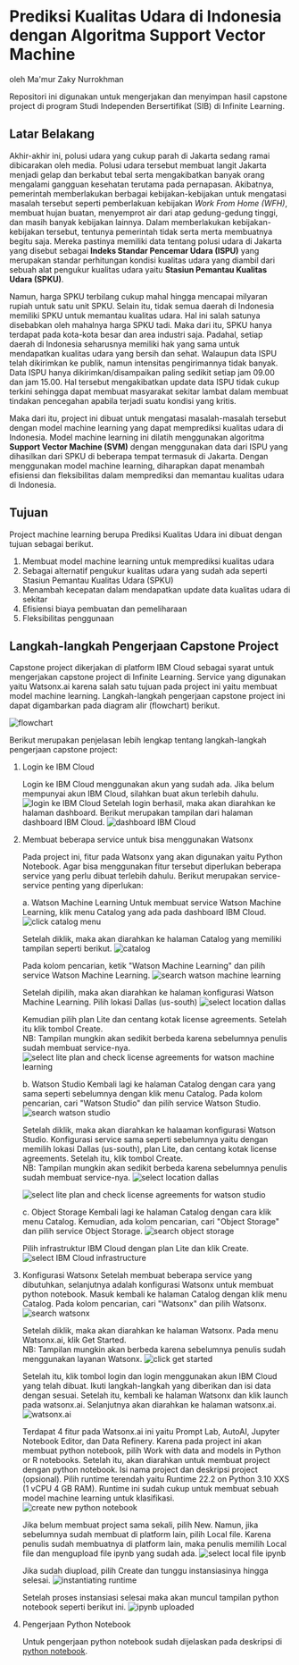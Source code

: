 # Prediksi Kualitas Udara di Indonesia dengan Algoritma Support Vector Machine

oleh Ma'mur Zaky Nurrokhman

Repositori ini digunakan untuk mengerjakan dan menyimpan hasil capstone project di program Studi Independen Bersertifikat (SIB) di Infinite Learning.

## Latar Belakang

Akhir-akhir ini, polusi udara yang cukup parah di Jakarta sedang ramai dibicarakan oleh media. Polusi udara tersebut membuat langit Jakarta menjadi gelap dan berkabut tebal serta mengakibatkan banyak orang mengalami gangguan kesehatan terutama pada pernapasan. Akibatnya, pemerintah memberlakukan berbagai kebijakan-kebijakan untuk mengatasi masalah tersebut seperti pemberlakuan kebijakan *Work From Home (WFH)*, membuat hujan buatan, menyemprot air dari atap gedung-gedung tinggi, dan masih banyak kebijakan lainnya. Dalam memberlakukan kebijakan-kebijakan tersebut, tentunya pemerintah tidak serta merta membuatnya begitu saja. Mereka pastinya memiliki data tentang polusi udara di Jakarta yang disebut sebagai **Indeks Standar Pencemar Udara (ISPU)** yang merupakan standar perhitungan kondisi kualitas udara yang diambil dari sebuah alat pengukur kualitas udara yaitu **Stasiun Pemantau Kualitas Udara (SPKU)**.

Namun, harga SPKU terbilang cukup mahal hingga mencapai milyaran rupiah untuk satu unit SPKU. Selain itu, tidak semua daerah di Indonesia memiliki SPKU untuk memantau kualitas udara. Hal ini salah satunya disebabkan oleh mahalnya harga SPKU tadi. Maka dari itu, SPKU hanya terdapat pada kota-kota besar dan area industri saja. Padahal, setiap daerah di Indonesia seharusnya memiliki hak yang sama untuk mendapatkan kualitas udara yang bersih dan sehat. Walaupun data ISPU telah dikirimkan ke publik, namun intensitas pengirimannya tidak banyak. Data ISPU hanya dikirimkan/disampaikan paling sedikit setiap jam 09.00 dan jam 15.00. Hal tersebut mengakibatkan update data ISPU tidak cukup terkini sehingga dapat membuat masyarakat sekitar lambat dalam membuat tindakan pencegahan apabila terjadi suatu kondisi yang kritis.

Maka dari itu, project ini dibuat untuk mengatasi masalah-masalah tersebut dengan model machine learning yang dapat memprediksi kualitas udara di Indonesia. Model machine learning ini dilatih menggunakan algoritma **Support Vector Machine (SVM)** dengan menggunakan data dari ISPU yang dihasilkan dari SPKU di beberapa tempat termasuk di Jakarta. Dengan menggunakan model machine learning, diharapkan dapat menambah efisiensi dan fleksibilitas dalam memprediksi dan memantau kualitas udara di Indonesia.

## Tujuan

Project machine learning berupa Prediksi Kualitas Udara ini dibuat dengan tujuan sebagai berikut.

1. Membuat model machine learning untuk memprediksi kualitas udara
2. Sebagai alternatif pengukur kualitas udara yang sudah ada seperti Stasiun Pemantau Kualitas Udara (SPKU)
3. Menambah kecepatan dalam mendapatkan update data kualitas udara di sekitar
4. Efisiensi biaya pembuatan dan pemeliharaan
5. Fleksibilitas penggunaan

## Langkah-langkah Pengerjaan Capstone Project

Capstone project dikerjakan di platform IBM Cloud sebagai syarat untuk mengerjakan capstone project di Infinite Learning. Service yang digunakan yaitu Watsonx.ai karena salah satu tujuan pada project ini yaitu membuat model machine learning. Langkah-langkah pengerjaan capstone project ini dapat digambarkan pada diagram alir (flowchart) berikut.

![flowchart](docs/images/Flowchart%20capstone%20project%20-%20IL.drawio.png)

Berikut merupakan penjelasan lebih lengkap tentang langkah-langkah pengerjaan capstone project:

1. Login ke IBM Cloud

   Login ke IBM Cloud menggunakan akun yang sudah ada. Jika belum mempunyai akun IBM Cloud, silahkan buat akun terlebih dahulu.
   ![login ke IBM Cloud](docs/images/screenshot/login%20IBM%20cloud.png)
   Setelah login berhasil, maka akan diarahkan ke halaman dashboard. Berikut merupakan tampilan dari halaman dashboard IBM Cloud.
   ![dashboard IBM Cloud](docs/images/screenshot/dashboard%20IBM%20cloud.png)

2. Membuat beberapa service untuk bisa menggunakan Watsonx

   Pada project ini, fitur pada Watsonx yang akan digunakan yaitu Python Notebook. Agar bisa menggunakan fitur tersebut diperlukan beberapa service yang perlu dibuat terlebih dahulu. Berikut merupakan service-service penting yang diperlukan:

   a. Watson Machine Learning
      Untuk membuat service Watson Machine Learning, klik menu Catalog yang ada pada dashboard IBM Cloud.
      ![click catalog menu](docs/images/screenshot/dashboard%20IBM%20cloud.png)

      Setelah diklik, maka akan diarahkan ke halaman Catalog yang memiliki tampilan seperti berikut.
      ![catalog](docs/images/screenshot/catalog.png)

      Pada kolom pencarian, ketik "Watson Machine Learning" dan pilih service Watson Machine Learning.
      ![search watson machine learning](docs/images/screenshot/search%20watson%20machine%20learning.png)

      Setelah dipilih, maka akan diarahkan ke halaman konfigurasi Watson Machine Learning. Pilih lokasi Dallas (us-south)
      ![select location dallas](docs/images/screenshot/select%20location%20dallas%20for%20watson%20machine%20learning.png)

      Kemudian pilih plan Lite dan centang kotak license agreements. Setelah itu klik tombol Create.
      \
      NB: Tampilan mungkin akan sedikit berbeda karena sebelumnya penulis sudah membuat service-nya.
      ![select lite plan and check license agreements for watson machine learning](docs/images/screenshot/select%20lite%20plan%20click%20license%20agreement%20create.png)

   b. Watson Studio
      Kembali lagi ke halaman Catalog dengan cara yang sama seperti sebelumnya dengan klik menu Catalog. Pada kolom pencarian, cari "Watson Studio" dan pilih service Watson Studio.
      ![search watson studio](docs/images/screenshot/search%20watson%20studio.png)

      Setelah diklik, maka akan diarahkan ke halaaman konfigurasi Watson Studio. Konfigurasi service sama seperti sebelumnya yaitu dengan memilih lokasi Dallas (us-south), plan Lite, dan centang kotak license agreements. Setelah itu, klik tombol Create.
      \
      NB: Tampilan mungkin akan sedikit berbeda karena sebelumnya penulis sudah membuat service-nya.
      ![select location dallas](docs/images/screenshot/select%20location%20dallas%20for%20watson%20studio.png)

      ![select lite plan and check license agreements for watson studio](docs/images/screenshot/select%20lite%20plan%20click%20license%20agreement%20create%20for%20watson%20studio.png)

   c. Object Storage
      Kembali lagi ke halaman Catalog dengan cara klik menu Catalog. Kemudian, ada kolom pencarian, cari "Object Storage" dan pilih service Object Storage.
      ![search object storage](docs/images/screenshot/search%20object%20storage.png)

      Pilih infrastruktur IBM Cloud dengan plan Lite dan klik Create.
      ![select IBM Cloud infrastructure](docs/images/screenshot/select%20ibm%20cloud%20free%20create.png)

3. Konfigurasi Watsonx
   Setelah membuat beberapa service yang dibutuhkan, selanjutnya adalah konfigurasi Watsonx untuk membuat python notebook. Masuk kembali ke halaman Catalog dengan klik menu Catalog. Pada kolom pencarian, cari "Watsonx" dan pilih Watsonx.
   ![search watsonx](docs/images/screenshot/search%20watsonx.png)

   Setelah diklik, maka akan diarahkan ke halaman Watsonx. Pada menu Watsonx.ai, klik Get Started.
   \
   NB: Tampilan mungkin akan berbeda karena sebelumnya penulis sudah menggunakan layanan Watsonx.
   ![click get started](docs/images/screenshot/click%20get%20started.png)

   Setelah itu, klik tombol login dan login menggunakan akun IBM Cloud yang telah dibuat. Ikuti langkah-langkah yang diberikan dan isi data dengan sesuai. Setelah itu, kembali ke halaman Watsonx dan klik launch pada watsonx.ai. Selanjutnya akan diarahkan ke halaman watsonx.ai.
   ![watsonx.ai](docs/images/screenshot/select%20python%20notebook.png)

   Terdapat 4 fitur pada Watsonx.ai ini yaitu Prompt Lab, AutoAI, Jupyter Notebook Editor, dan Data Refinery. Karena pada project ini akan membuat python notebook, pilih Work with data and models in Python or R notebooks. Setelah itu, akan diarahkan untuk membuat project dengan python notebook. Isi nama project dan deskripsi project (opsional). Pilih runtime terendah yaitu Runtime 22.2 on Python 3.10 XXS (1 vCPU 4 GB RAM). Runtime ini sudah cukup untuk membuat sebuah model machine learning untuk klasifikasi.
   ![create new python notebook](docs/images/screenshot/create%20new%20python%20notebook.png)

   Jika belum membuat project sama sekali, pilih New. Namun, jika sebelumnya sudah membuat di platform lain, pilih Local file. Karena penulis sudah membuatnya di platform lain, maka penulis memilih Local file dan mengupload file ipynb yang sudah ada.
   ![select local file ipynb](docs/images/screenshot/select%20local%20file%20ipynb.png)

   Jika sudah diupload, pilih Create dan tunggu instansiasinya hingga selesai.
   ![instantiating runtime](docs/images/screenshot/instantiating.png)

   Setelah proses instansiasi selesai maka akan muncul tampilan python notebook seperti berikut ini.
   ![ipynb uploaded](docs/images/screenshot/ipynb%20uploaded.png)

4. Pengerjaan Python Notebook

   Untuk pengerjaan python notebook sudah dijelaskan pada deskripsi di [python notebook](/prediksi_kualitas_udara.ipynb).

